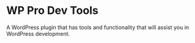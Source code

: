 # WP Pro Dev Tools
A WordPress plugin that has tools and functionality that will assist you in WordPress development.
